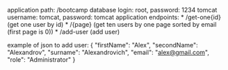 application path: /bootcamp
database login: root, password: 1234
tomcat username: tomcat, password: tomcat
application endpoints:
    * /get-one{id} (get one user by id)
    * /{page} (get ten users by one page sorted by email (first page is 0))
    * /add-user (add user)

example of json to add user:
{
"firstName": "Alex",
"secondName": "Alexandrov",
"surname": "Alexandrovich",
"email": "alex@gmail.com",
"role": "Administrator"
}